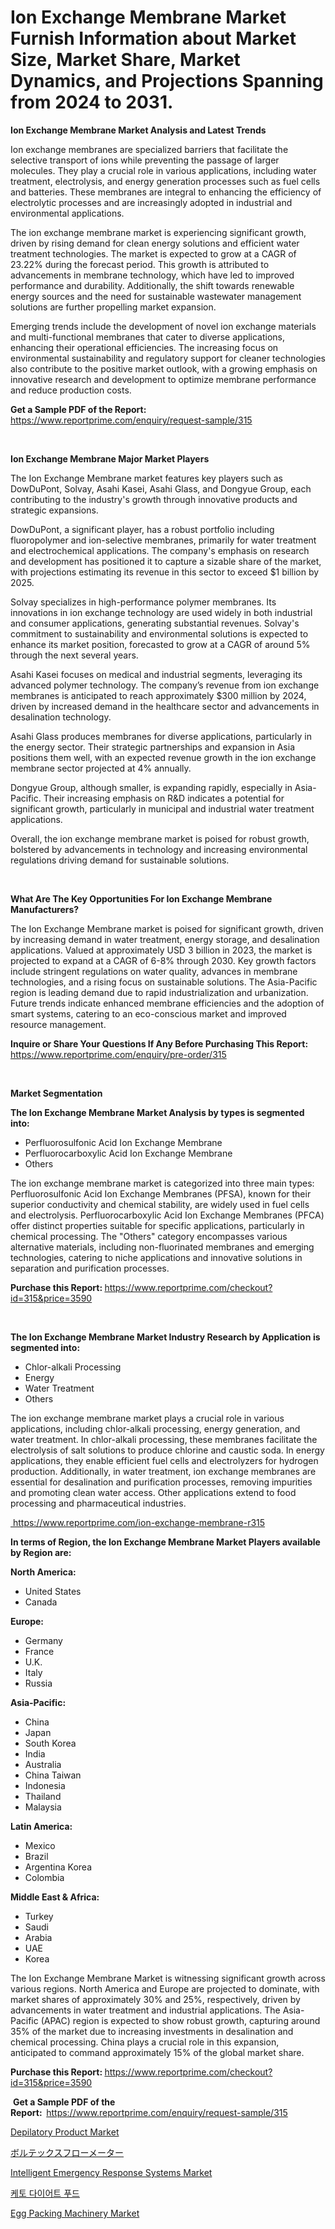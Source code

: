 <p><h1>Ion Exchange Membrane Market Furnish Information about Market Size, Market Share, Market Dynamics, and Projections Spanning from 2024 to 2031.</h1></p><p><strong>Ion Exchange Membrane Market Analysis and Latest Trends</strong></p>
<p><p>Ion exchange membranes are specialized barriers that facilitate the selective transport of ions while preventing the passage of larger molecules. They play a crucial role in various applications, including water treatment, electrolysis, and energy generation processes such as fuel cells and batteries. These membranes are integral to enhancing the efficiency of electrolytic processes and are increasingly adopted in industrial and environmental applications.</p><p>The ion exchange membrane market is experiencing significant growth, driven by rising demand for clean energy solutions and efficient water treatment technologies. The market is expected to grow at a CAGR of 23.22% during the forecast period. This growth is attributed to advancements in membrane technology, which have led to improved performance and durability. Additionally, the shift towards renewable energy sources and the need for sustainable wastewater management solutions are further propelling market expansion.</p><p>Emerging trends include the development of novel ion exchange materials and multi-functional membranes that cater to diverse applications, enhancing their operational efficiencies. The increasing focus on environmental sustainability and regulatory support for cleaner technologies also contribute to the positive market outlook, with a growing emphasis on innovative research and development to optimize membrane performance and reduce production costs.</p></p>
<p><strong>Get a Sample PDF of the Report:&nbsp;</strong> <a href="https://www.reportprime.com/enquiry/request-sample/315">https://www.reportprime.com/enquiry/request-sample/315</a></p>
<p>&nbsp;</p>
<p><strong>Ion Exchange Membrane Major Market Players</strong></p>
<p><p>The Ion Exchange Membrane market features key players such as DowDuPont, Solvay, Asahi Kasei, Asahi Glass, and Dongyue Group, each contributing to the industry's growth through innovative products and strategic expansions. </p><p>DowDuPont, a significant player, has a robust portfolio including fluoropolymer and ion-selective membranes, primarily for water treatment and electrochemical applications. The company's emphasis on research and development has positioned it to capture a sizable share of the market, with projections estimating its revenue in this sector to exceed $1 billion by 2025.</p><p>Solvay specializes in high-performance polymer membranes. Its innovations in ion exchange technology are used widely in both industrial and consumer applications, generating substantial revenues. Solvay's commitment to sustainability and environmental solutions is expected to enhance its market position, forecasted to grow at a CAGR of around 5% through the next several years.</p><p>Asahi Kasei focuses on medical and industrial segments, leveraging its advanced polymer technology. The company’s revenue from ion exchange membranes is anticipated to reach approximately $300 million by 2024, driven by increased demand in the healthcare sector and advancements in desalination technology.</p><p>Asahi Glass produces membranes for diverse applications, particularly in the energy sector. Their strategic partnerships and expansion in Asia positions them well, with an expected revenue growth in the ion exchange membrane sector projected at 4% annually.</p><p>Dongyue Group, although smaller, is expanding rapidly, especially in Asia-Pacific. Their increasing emphasis on R&D indicates a potential for significant growth, particularly in municipal and industrial water treatment applications. </p><p>Overall, the ion exchange membrane market is poised for robust growth, bolstered by advancements in technology and increasing environmental regulations driving demand for sustainable solutions.</p></p>
<p>&nbsp;</p>
<p><strong>What Are The Key Opportunities For Ion Exchange Membrane Manufacturers?</strong></p>
<p><p>The Ion Exchange Membrane market is poised for significant growth, driven by increasing demand in water treatment, energy storage, and desalination applications. Valued at approximately USD 3 billion in 2023, the market is projected to expand at a CAGR of 6-8% through 2030. Key growth factors include stringent regulations on water quality, advances in membrane technologies, and a rising focus on sustainable solutions. The Asia-Pacific region is leading demand due to rapid industrialization and urbanization. Future trends indicate enhanced membrane efficiencies and the adoption of smart systems, catering to an eco-conscious market and improved resource management.</p></p>
<p><strong>Inquire or Share Your Questions If Any Before Purchasing This Report:</strong> <a href="https://www.reportprime.com/enquiry/pre-order/315">https://www.reportprime.com/enquiry/pre-order/315</a></p>
<p>&nbsp;</p>
<p><strong>Market Segmentation</strong></p>
<p><strong>The Ion Exchange Membrane Market Analysis by types is segmented into:</strong></p>
<p><ul><li>Perfluorosulfonic Acid Ion Exchange Membrane</li><li>Perfluorocarboxylic Acid Ion Exchange Membrane</li><li>Others</li></ul></p>
<p><p>The ion exchange membrane market is categorized into three main types: Perfluorosulfonic Acid Ion Exchange Membranes (PFSA), known for their superior conductivity and chemical stability, are widely used in fuel cells and electrolysis. Perfluorocarboxylic Acid Ion Exchange Membranes (PFCA) offer distinct properties suitable for specific applications, particularly in chemical processing. The "Others" category encompasses various alternative materials, including non-fluorinated membranes and emerging technologies, catering to niche applications and innovative solutions in separation and purification processes.</p></p>
<p><strong>Purchase this Report:&nbsp;</strong><a href="https://www.reportprime.com/checkout?id=315&price=3590">https://www.reportprime.com/checkout?id=315&price=3590</a></p>
<p>&nbsp;</p>
<p><strong>The Ion Exchange Membrane Market Industry Research by Application is segmented into:</strong></p>
<p><ul><li>Chlor-alkali Processing</li><li>Energy</li><li>Water Treatment</li><li>Others</li></ul></p>
<p><p>The ion exchange membrane market plays a crucial role in various applications, including chlor-alkali processing, energy generation, and water treatment. In chlor-alkali processing, these membranes facilitate the electrolysis of salt solutions to produce chlorine and caustic soda. In energy applications, they enable efficient fuel cells and electrolyzers for hydrogen production. Additionally, in water treatment, ion exchange membranes are essential for desalination and purification processes, removing impurities and promoting clean water access. Other applications extend to food processing and pharmaceutical industries.</p></p>
<p><a href="https://www.reportprime.com/ion-exchange-membrane-r315">&nbsp;https://www.reportprime.com/ion-exchange-membrane-r315</a></p>
<p><strong>In terms of Region, the Ion Exchange Membrane Market Players available by Region are:</strong></p>
<p>
    <p> <strong> North America: </strong>
        <ul>
            <li>United States</li>
            <li>Canada</li>
        </ul>
        </p> 
    <p> <strong> Europe: </strong>
        <ul>
            <li>Germany</li>
            <li>France</li>
            <li>U.K.</li>
            <li>Italy</li>
            <li>Russia</li>
        </ul>
        </p> 
    <p> <strong> Asia-Pacific: </strong>
        <ul>
            <li>China</li>
            <li>Japan</li>
            <li>South Korea</li>
            <li>India</li>
            <li>Australia</li>
            <li>China Taiwan</li>
            <li>Indonesia</li>
            <li>Thailand</li>
            <li>Malaysia</li>
        </ul>
        </p> 
    <p> <strong> Latin America: </strong>
        <ul>
            <li>Mexico</li>
            <li>Brazil</li>
            <li>Argentina Korea</li>
            <li>Colombia</li>
        </ul>
        </p> 
    <p> <strong> Middle East & Africa: </strong>
        <ul>
            <li>Turkey</li>
            <li>Saudi</li>
            <li>Arabia</li>
            <li>UAE</li>
            <li>Korea</li>
        </ul>
    </p>
    </p>
<p><p>The Ion Exchange Membrane Market is witnessing significant growth across various regions. North America and Europe are projected to dominate, with market shares of approximately 30% and 25%, respectively, driven by advancements in water treatment and industrial applications. The Asia-Pacific (APAC) region is expected to show robust growth, capturing around 35% of the market due to increasing investments in desalination and chemical processing. China plays a crucial role in this expansion, anticipated to command approximately 15% of the global market share.</p></p>
<p><strong>Purchase this Report: </strong><a href="https://www.reportprime.com/checkout?id=315&price=3590">https://www.reportprime.com/checkout?id=315&price=3590</a></p>
<p>&nbsp;<strong>Get a Sample PDF of the Report:&nbsp;&nbsp;</strong><a href="https://www.reportprime.com/enquiry/request-sample/315">https://www.reportprime.com/enquiry/request-sample/315</a></p>
<p><strong></strong></p>
<p><p><a href="https://issuu.com/reportprime-2/docs/depilatory-product-market-size-2030_86cadf1c1a699a">Depilatory Product Market</a></p><p><a href="https://medium.com/@shade463/%E6%B8%A6%E6%B5%81%E8%A8%88%E5%B8%82%E5%A0%B4-2024%E5%B9%B4%E3%81%8B%E3%82%892031%E5%B9%B4%E3%81%AE%E3%82%B0%E3%83%AD%E3%83%BC%E3%83%90%E3%83%AB%E3%81%8A%E3%82%88%E3%81%B3%E5%9C%B0%E5%9F%9F%E5%88%A5%E5%88%86%E6%9E%90-2b1279a5fe20">ボルテックスフローメーター</a></p><p><a href="https://www.linkedin.com/pulse/intelligent-emergency-response-systems-market-size-type-vcowe?trackingId=vf6Raq3vS1%2BhxWlbnHsZng%3D%3D">Intelligent Emergency Response Systems Market</a></p><p><a href="https://medium.com/@derrickmafrks96745/%EC%BC%80%ED%86%A0-%EB%8B%A4%EC%9D%B4%EC%96%B4%ED%8A%B8-%EC%8B%9D%ED%92%88-%EC%8B%9C%EC%9E%A5-2024-2031-%EC%82%B0%EC%97%85-%ED%86%B5%EC%B0%B0%EB%A0%A5-%EB%B0%8F-%ED%88%AC%EC%9E%90-%EA%B8%B0%ED%9A%8C-f946d994e35e">케토 다이어트 푸드</a></p><p><a href="https://medium.com/@stevenlane654/emerging-opportunities-and-challenges-in-the-global-egg-packing-machinery-market-2024-2031-75e5b1ed3212">Egg Packing Machinery Market</a></p></p>
